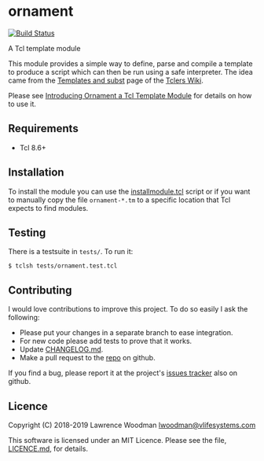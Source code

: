 ornament
========

[![Build Status](https://travis-ci.org/lawrencewoodman/ornament_tcl.svg?branch=master)](https://travis-ci.org/lawrencewoodman/ornament_tcl)

A Tcl template module

This module provides a simple way to define, parse and compile a template to produce a script which can then be run using a safe interpreter.  The idea came from the [Templates and subst](https://wiki.tcl.tk/18455) page of the [Tclers Wiki](https://wiki.tcl.tk).

Please see [Introducing Ornament a Tcl Template Module](https://techtinkering.com/articles/introducing-ornament-a-tcl-template-module/) for details on how to use it.

Requirements
------------
*  Tcl 8.6+

Installation
------------
To install the module you can use the [installmodule.tcl](https://github.com/LawrenceWoodman/installmodule_tcl) script or if you want to manually copy the file `ornament-*.tm` to a specific location that Tcl expects to find modules.

Testing
-------
There is a testsuite in `tests/`.  To run it:

    $ tclsh tests/ornament.test.tcl

Contributing
------------
I would love contributions to improve this project.  To do so easily I ask the following:

  * Please put your changes in a separate branch to ease integration.
  * For new code please add tests to prove that it works.
  * Update [CHANGELOG.md](https://github.com/lawrencewoodman/ornament_tcl/blob/master/CHANGELOG.md).
  * Make a pull request to the [repo](https://github.com/lawrencewoodman/ornament_tcl) on github.

If you find a bug, please report it at the project's [issues tracker](https://github.com/lawrencewoodman/ornament_tcl/issues) also on github.


Licence
-------
Copyright (C) 2018-2019 Lawrence Woodman <lwoodman@vlifesystems.com>

This software is licensed under an MIT Licence.  Please see the file, [LICENCE.md](https://github.com/lawrencewoodman/ornament_tcl/blob/master/LICENCE.md), for details.
